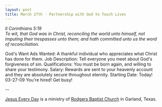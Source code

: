 ```yaml
---
layout: post
title: March 27th - Partnership with God to Touch Lives
---
```


_II Corinthians 5:19  
To wit, that God was in Christ, reconciling the world unto himself,
not imputing their trespasses unto them; and hath committed unto us
the word of reconciliation._

God's Want Ads
Wanted: A thankful individual who appreciates what Christ has done
for them.
Job Description: Tell everyone you meet about God's forgiveness of
sin.
Qualifications: You must be born again, and willing to share your
testimony.
Salary: Rewards are sent to your heavenly account and they are
absolutely secure throughout eternity. Starting Date: Today! 03-27-09
You're hired! Get busy!

 --

<a href=http://jesuseveryday.net>Jesus Every Day</a> is a ministry of <a href=http://rodgersbaptist.net>Rodgers Baptist Church</a> in Garland, Texas.
